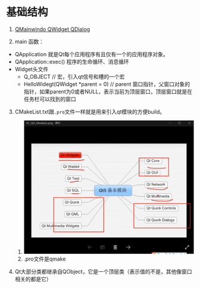 # 基础结构


1. [QMainwindo QWidget QDialog](QMainwindo_QWidget_QDialog.md)

2. main 函数：
* QApplication 就是Qt每个应用程序有且仅有一个的应用程序对象。
* QApplication::exec() 程序的生命循环、消息循环
* Widget头文件
  * Q_OBJECT  // 宏，引入qt信号和槽的一个宏
  * HelloWidegt(QWidget *parent = 0) // parent 窗口指针，父窗口对象的指针，如果parent为0或者NULL，表示当前为顶层窗口，顶层窗口就是在任务栏可以找到的窗口

3. CMakeList.txt跟`.pro`文件一样就是用来引入qt模块的方便build。
   1. ![](2023-02-15-09-35-59.png)
   2. .pro文件是qmake

4. Qt大部分类都继承自QObject，它是一个顶层类（表示值的不是，其他像窗口相关的都是它）